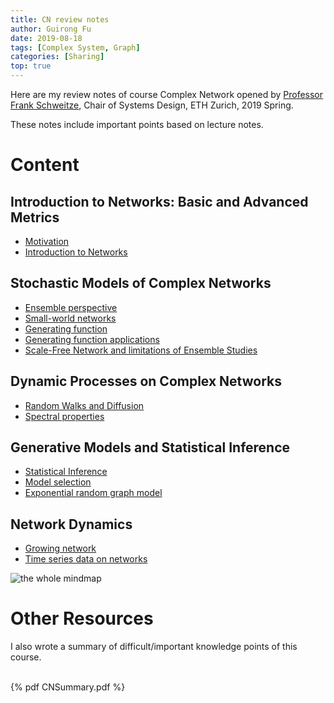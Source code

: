 ```yaml
---
title: CN review notes
author: Guirong Fu
date: 2019-08-18
tags: [Complex System, Graph]
categories: [Sharing]
top: true
---
```


Here are my review notes of course Complex Network opened by [Professor Frank Schweitze](https://www.sg.ethz.ch/team/frank_schweitzer/), Chair of Systems Design, ETH Zurich, 2019 Spring.

These notes include important points based on lecture notes.


# Content

## Introduction to Networks: Basic and Advanced Metrics
- [Motivation](../cn01/index.html)
- [Introduction to Networks](../cn02/index.html)

## Stochastic Models of Complex Networks
- [Ensemble perspective](../cn03/index.html)
- [Small-world networks](../cn04/index.html)
- [Generating function](../cn05/index.html)
- [Generating function applications](../cn06/index.html)
- [Scale-Free Network and limitations of Ensemble Studies](../cn07/index.html)

## Dynamic Processes on Complex Networks
- [Random Walks and Diffusion](../cn08/index.html)
- [Spectral properties](../cn09/index.html)

## Generative Models and Statistical Inference
- [Statistical Inference](../cn10/index.html)
- [Model selection](../cn11/index.html)
- [Exponential random graph model](../cn12/index.html)

## Network Dynamics
- [Growing network](../cn13/index.html)
- [Time series data on networks](../cn14/index.html)



![the whole mindmap](mindmap.png)

# Other Resources

I also wrote a summary of difficult/important knowledge points of this course.

<br>
{% pdf CNSummary.pdf %}

<br>